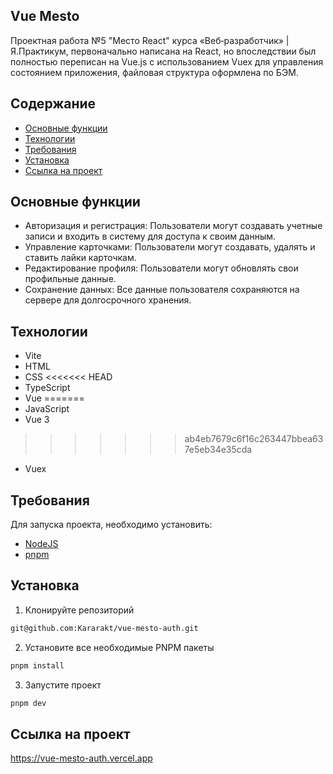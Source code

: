 ## Vue Mesto 
Проектная работа №5 "Место React" курса «Веб‑разработчик» | Я.Практикум, первоначально написана на React, но впоследствии был полностью переписан на Vue.js с использованием Vuex для управления состоянием приложения, файловая структура оформлена по БЭМ.

## Содержание
- [Основные функции](#основные-функции)
- [Технологии](#технологии)
- [Требования](#требования)
- [Установка](#установка)
- [Ссылка на проект](#ссылка-на-проект)

## Основные функции
- Авторизация и регистрация: Пользователи могут создавать учетные записи и входить в систему для доступа к своим данным.
- Управление карточками: Пользователи могут создавать, удалять и ставить лайки карточкам.
- Редактирование профиля: Пользователи могут обновлять свои профильные данные.
- Сохранение данных: Все данные пользователя сохраняются на сервере для долгосрочного хранения.

## Технологии
- Vite
- HTML
- CSS
<<<<<<< HEAD
- TypeScript
- Vue
=======
- JavaScript
- Vue 3
>>>>>>> ab4eb7679c6f16c263447bbea637e5eb34e35cda
- Vuex

## Требования
Для запуска проекта, необходимо установить:
- [NodeJS](https://nodejs.org/en/download)
- [pnpm](https://pnpm.io/installation)

## Установка
1. Клонируйте репозиторий
```sh
git@github.com:Kararakt/vue-mesto-auth.git
```
2. Установите все необходимые PNPM пакеты
```sh
pnpm install
```
3. Запустите проект
```sh
pnpm dev
```

## Ссылка на проект
https://vue-mesto-auth.vercel.app
